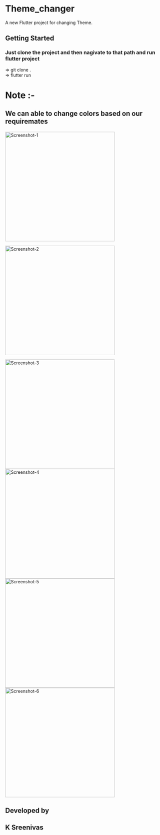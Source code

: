 # Theme_changer

A new Flutter project for changing Theme.

## Getting Started
  
### Just clone the project and then nagivate to that path and run flutter project

=> git clone <URL>.<br>
=> flutter run

# Note :-
## We can able to change colors based on our requiremates</P>
  

<p >
  <img src="https://github.com/Sreenivassreee/Flutter-Theme-Changer/blob/master/Priview%20Photos/Theme%20Changer_1.png" width="350" title="Screenshot-1 "><br>
  
  <img src="https://github.com/Sreenivassreee/Flutter-Theme-Changer/blob/master/Priview%20Photos/Theme%20Changer_2.png" width="350" title="Screenshot-2 "><br>
  
   <img src="https://github.com/Sreenivassreee/Flutter-Theme-Changer/blob/master/Priview%20Photos/Theme%20Changer_3.png" width="350" title="Screenshot-3 "><br>
    <img src="https://github.com/Sreenivassreee/Flutter-Theme-Changer/blob/master/Priview%20Photos/Theme%20Changer_4.png" width="350" title="Screenshot-4 "><br>
     <img src="https://github.com/Sreenivassreee/Flutter-Theme-Changer/blob/master/Priview%20Photos/Theme%20Changer_5.png" width="350" title="Screenshot-5 "><br>
      <img src="https://github.com/Sreenivassreee/Flutter-Theme-Changer/blob/master/Priview%20Photos/Theme%20Changer_6.png" width="350" title="Screenshot-6 "><br>
       
</p>

## Developed by
## K Sreenivas
